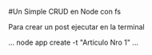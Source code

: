 #Un Simple CRUD en Node con fs


Para crear un post ejecutar en la terminal 

...
node app create -t "Articulo Nro 1"
...